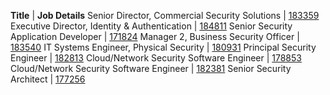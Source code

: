 **Title** | **Job Details**
Senior Director, Commercial Security Solutions | [183359](https://jobs.comcast.com/job-183359-sr-director-commercial-security-solutions-in-moorestown-nj-telecommunications)
Executive Director, Identity & Authentication | [184811](https://jobs.comcast.com/job-184811-exec-director-identity-authentication-in-philadelphia-pa-telecommunications)
Senior Security Application Developer | [171824](https://jobs.comcast.com/job-171824-sr-security-application-developer-in-philadelphia-pa-technology-it)
Manager 2, Business Security Officer | [183540](https://jobs.comcast.com/job-183540-manager-2-business-security-officer-in-philadelphia-pa-telecommunications)
IT Systems Engineer, Physical Security | [180931](https://jobs.comcast.com/job-180931-it-systems-engineer-physical-security-in-philadelphia-pa-technology-network-engineering)
Principal Security Engineer | [182813](https://jobs.comcast.com/job-182813-principal-security-engineer-in-philadelphia-pa-telecommunications)
Cloud/Network Security Software Engineer | [178853](https://jobs.comcast.com/job-178853-cloudnetwork-security-software-engineer-in-philadelphia-pa-technology-it)
Cloud/Network Security Software Engineer | [182381](https://jobs.comcast.com/job-182381-cloudnetwork-security-software-engineer-in-philadelphia-pa-technology-software-engineering)
Senior Security Architect | [177256](https://jobs.comcast.com/job-177256-senior-security-architect-in-philadelphia-pa-technology-it)

